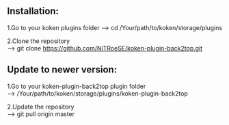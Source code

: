 Installation:
-------------

1.Go to your koken plugins folder
-->   cd /Your/path/to/koken/storage/plugins

2.Clone the repository                                
-->   git clone https://github.com/NiTRoeSE/koken-plugin-back2top.git


Update to newer version:
-----------------------

1.Go to your koken-plugin-back2top plugin folder     
-->     /Your/path/to/koken/storage/plugins/koken-plugin-back2top

2.Update the repository                              
-->     git pull origin master


